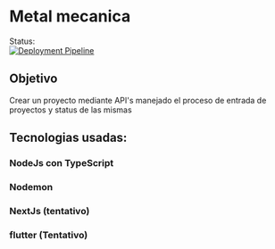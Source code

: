# Metal mecanica
Status:  
[![Deployment Pipeline](https://github.com/JavierSantoyo89/metalMecanica/actions/workflows/pipeline.yml/badge.svg?branch=master)](https://github.com/JavierSantoyo89/metalMecanica/actions/workflows/pipeline.yml)
## Objetivo
 Crear un proyecto mediante API's manejado el proceso de entrada de proyectos y status de las mismas
 
## Tecnologias usadas:
### NodeJs con TypeScript
### Nodemon
### NextJs (tentativo)
### flutter (Tentativo)


